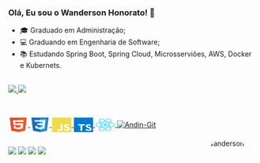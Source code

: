 ### Olá, Eu sou o Wanderson Honorato! 👋

- 🎓 Graduado em Administração;
- 💻 Graduando em Engenharia de Software;
- 📚 Estudando Spring Boot, Spring Cloud, Microsserviões, AWS, Docker e Kubernets. 

<br>
<div>
<a href="https://github.com/WandersonHonorato">
<img height="165em" src="https://github-readme-stats.vercel.app/api?username=WandersonHonorato&show_icons=true&theme=dark&include_all_commits=true&count_private=true"/>
<img height="165em" src="https://github-readme-stats.vercel.app/api/top-langs/?username=WandersonHonorato&layout=compact&langs_count=7&theme=dark"/>
</div>

##

<div style="display: inline_block"><br>
  <img align="center" alt="Andin-HTML" height="30" width="40" src="https://raw.githubusercontent.com/devicons/devicon/master/icons/html5/html5-original.svg">
  <img align="center" alt="Andin-CSS" height="30" width="40" src="https://raw.githubusercontent.com/devicons/devicon/master/icons/css3/css3-original.svg">
  <img align="center" alt="Andin-Js" height="30" width="40" src="https://raw.githubusercontent.com/devicons/devicon/master/icons/javascript/javascript-plain.svg">
  <img align="center" alt="Andin-Ts" height="30" width="40" src="https://raw.githubusercontent.com/devicons/devicon/master/icons/typescript/typescript-plain.svg">
  <img align="center" alt="Andin-React" height="30" width="40" src="https://raw.githubusercontent.com/devicons/devicon/master/icons/react/react-original.svg">
   <img align="center" alt="Andin-Git" height="30" width="40" src="https://icongr.am/devicon/git-original.svg?size=128&color=currentColor">
  
  <img align="right" alt="Wanderson-pic" height="120" style="border-radius:50%;" 
 src="https://media.fortniteapi.io/images/7d25200-76eb131-9df015b-bb60f15/transparent.png">
 </div> 
  
  ##
 
<div> 
    <a href="https://instagram.com/andin_honorato" target="_blank"><img src="https://img.shields.io/badge/-Instagram-%23E4405F?style=for-the-badge&logo=instagram&logoColor=white" target="_blank"></a>
    <a href="#"><img src="https://img.shields.io/badge/Discord-7289DA?style=for-the-badge&logo=discord&logoColor=white" target="_blank"></a> 
    <a href = ""><img src="https://img.shields.io/badge/-Gmail-%23333?style=for-the-badge&logo=gmail&logoColor=white" target="_blank"></a>
    <a href="https://www.linkedin.com/in/wanderson-honorato-5a6920190/" target="_blank"><img src="https://img.shields.io/badge/-LinkedIn-%230077B5?style=for-the-badge&logo=linkedin&logoColor=white" target="_blank"></a>    
</div>


